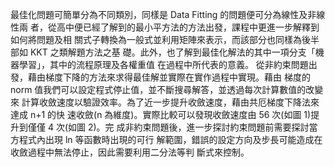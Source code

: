 最佳化問題可簡單分為不同類別，同樣是 Data Fitting 的問題便可分為線性及非線性兩
者，從高中便已經了解到的最小平方法的方法出發，課程中更進一步解釋到如何將問題及相
關式子轉換為一般式並利用矩陣來表示，而該部分也同樣為後半部如 KKT 之類解題方法之基
礎。此外，也了解到最佳化解法的其中一項分支「機器學習」，其中的流程原理及各權重值
在過程中所代表的意義。
從非約束問題出發，藉由梯度下降的方法來求得最佳解並實際在實作過程中實現。藉由
梯度的 norm 值我們可以設定程式停止值，並不斷搜尋解答，並透過每次計算數值的改變來
計算收斂速度以驗證效率。為了近一步提升收斂速度，藉由共厄梯度下降法來達成 n+1 的快
速收斂(n 為維度)。實際比較可以發現收斂速度由 56 次(如圖 1)提升到僅僅 4 次(如圖 2)。完
成非約束問題後，進一步探討約束問題前需要探討當方程式內出現 ln 等函數時出現的可行
解範圍，錯誤的設定方向及步長可能造成在收斂過程中無法停止，因此需要利用二分法等判
斷式來控制。
